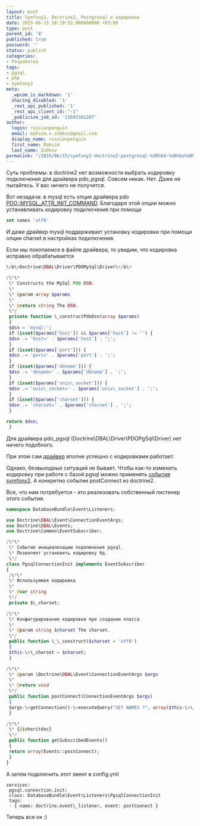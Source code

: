 ```yaml
---
layout: post
title: Symfony2, Doctrine2, Postgresql и кодировки
date: 2015-06-15 18:19:52.000000000 +03:00
type: post
parent_id: '0'
published: true
password: ''
status: publish
categories:
- Разработка
tags:
- pgsql
- php
- symfony2
meta:
  _wpcom_is_markdown: '1'
  sharing_disabled: '1'
  _rest_api_published: '1'
  _rest_api_client_id: "-1"
  _publicize_job_id: '11695381287'
author:
  login: russianpenguin
  email: maksim.v.zubkov@gmail.com
  display_name: russianpenguin
  first_name: Maksim
  last_name: Zubkov
permalink: "/2015/06/15/symfony2-doctrine2-postgresql-%d0%b8-%d0%ba%d0%be%d0%b4%d0%b8%d1%80%d0%be%d0%b2%d0%ba%d0%b8/"
---
```

Суть проблемы: в doctrine2 нет возможности выбрать кодировку подключения для драйвера pdo\_pgsql. Совсем никак. Нет. Даже не пытайтесь. У вас ничего не получится.

Вот незадача: в mysql есть опция драйвера pdo [PDO::MYSQL\_ATTR\_INIT\_COMMAND](http://php.net/manual/en/ref.pdo-mysql.php). Благодаря этой опции можно устанавливать кодировку подключения при помощи

```sql
set names 'utf8'
```

И даже драйвер mysql поддерживает установку кодировки при помощи опции charset в настройках подключения.

Если мы покопаемся в файле драйвера, то увидим, что кодировка исправно обрабатывается

```php
\<b\>Doctrine\DBAL\Driver\PDOMySql\Driver\</b\>

/\*\*  
 \* Constructs the MySql PDO DSN.  
 \*  
 \* @param array $params  
 \*  
 \* @return string The DSN.  
 \*/  
 private function \_constructPdoDsn(array $params)  
 {  
 $dsn = 'mysql:';  
 if (isset($params['host']) && $params['host'] != '') {  
 $dsn .= 'host=' . $params['host'] . ';';  
 }  
 if (isset($params['port'])) {  
 $dsn .= 'port=' . $params['port'] . ';';  
 }  
 if (isset($params['dbname'])) {  
 $dsn .= 'dbname=' . $params['dbname'] . ';';  
 }  
 if (isset($params['unix\_socket'])) {  
 $dsn .= 'unix\_socket=' . $params['unix\_socket'] . ';';  
 }  
 if (isset($params['charset'])) {  
 $dsn .= 'charset=' . $params['charset'] . ';';  
 }

return $dsn;  
 }
```

Для драйвера pdo\_pgsql (Doctrine\DBAL\Driver\PDOPgSql\Driver) нет ничего подобного.

При этом сам [драйвер](http://www.postgresql.org/docs/8.4/static/multibyte.html) вполне успешно с кодировками работает.

Однако, безвыходных ситуаций не бывает. Чтобы как-то изменить кодировку при работе с базой pgsql можно применять [события symfony2](http://symfony.com/doc/current/cookbook/doctrine/event_listeners_subscribers.html). А конкретно событие postConnect из doctrine2.

Все, что нам потребуется - это реализовать собственный листенер этого события.

```php
namespace DatabaseBundle\Event\Listeners;

use Doctrine\DBAL\Event\ConnectionEventArgs;  
use Doctrine\DBAL\Events;  
use Doctrine\Common\EventSubscriber;

/\*\*  
 \* Событие инициализации подключения pgsql.  
 \* Позволяет установить кодировку бд.  
 \*/  
class PgsqlConnectionInit implements EventSubscriber  
{  
 /\*\*  
 \* Используемая кодировка  
 \*  
 \* @var string  
 \*/  
 private $\_charset;

/\*\*  
 \* Конфигурирование кодировки при создании класса  
 \*  
 \* @param string $charset The charset.  
 \*/  
 public function \_\_construct($charset = 'utf8')  
 {  
 $this-\>\_charset = $charset;  
 }

/\*\*  
 \* @param \Doctrine\DBAL\Event\ConnectionEventArgs $args  
 \*  
 \* @return void  
 \*/  
 public function postConnect(ConnectionEventArgs $args)  
 {  
 $args-\>getConnection()-\>executeQuery("SET NAMES ?", array($this-\>\_charset));  
 }

/\*\*  
 \* {@inheritdoc}  
 \*/  
 public function getSubscribedEvents()  
 {  
 return array(Events::postConnect);  
 }  
}


```

А затем подключить этот эвент в config.yml

```
services:  
 pgsql.connection.init:  
 class: DatabaseBundle\Event\Listeners\PgsqlConnectionInit  
 tags:  
 - { name: doctrine.event\_listener, event: postConnect }
```

Теперь все ок :)

